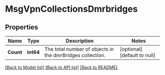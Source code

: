 # MsgVpnCollectionsDmrbridges

## Properties
Name | Type | Description | Notes
------------ | ------------- | ------------- | -------------
**Count** | **int64** | The total number of objects in the dmrBridges collection. | [optional] [default to null]

[[Back to Model list]](../README.md#documentation-for-models) [[Back to API list]](../README.md#documentation-for-api-endpoints) [[Back to README]](../README.md)

